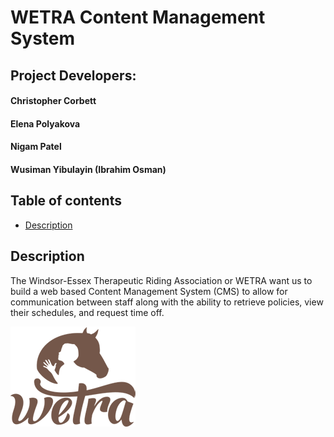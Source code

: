 # WETRA Content Management System

## Project Developers:
#### Christopher Corbett
#### Elena Polyakova
#### Nigam Patel
#### Wusiman Yibulayin (Ibrahim Osman)

## Table of contents
* [Description](#description)


## Description
The Windsor-Essex Therapeutic Riding Association or WETRA want us to build a web based Content Management System (CMS) to allow for communication between staff along with the ability to retrieve policies, view their schedules, and request time off.

<a href='(https://www.wetra.ca/)'> ![Usage](storage/images/logo-retina-dark-160H.png) </a>

